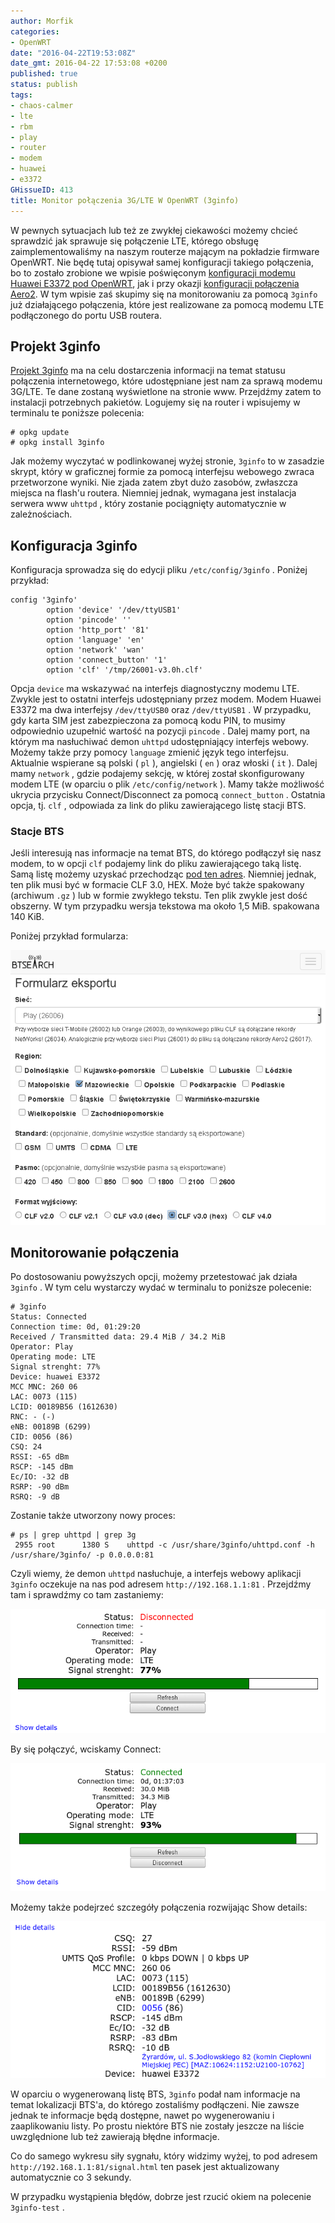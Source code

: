```yaml
---
author: Morfik
categories:
- OpenWRT
date: "2016-04-22T19:53:08Z"
date_gmt: 2016-04-22 17:53:08 +0200
published: true
status: publish
tags:
- chaos-calmer
- lte
- rbm
- play
- router
- modem
- huawei
- e3372
GHissueID: 413
title: Monitor połączenia 3G/LTE W OpenWRT (3ginfo)
---
```


W pewnych sytuacjach lub też ze zwykłej ciekawości możemy chcieć sprawdzić jak sprawuje się
połączenie LTE, którego obsługę zaimplementowaliśmy na naszym routerze mającym na pokładzie
firmware OpenWRT. Nie będę tutaj opisywał samej konfiguracji takiego połączenia, bo to zostało
zrobione we wpisie poświęconym [konfiguracji modemu Huawei E3372 pod
OpenWRT](/post/modem-lte-pod-openwrt/), jak i przy okazji [konfiguracji połączenia
Aero2](/post/konfiguracja-polaczenia-aero2-na-openwrt/). W tym wpisie zaś skupimy
się na monitorowaniu za pomocą `3ginfo` już działającego połączenia, które jest realizowane za
pomocą modemu LTE podłączonego do portu USB routera.

<!--more-->
## Projekt 3ginfo

[Projekt 3ginfo](http://eko.one.pl/?p=openwrt-3ginfo) ma na celu dostarczenia informacji na temat
statusu połączenia internetowego, które udostępniane jest nam za sprawą modemu 3G/LTE. Te dane
zostaną wyświetlone na stronie www. Przejdźmy zatem to instalacji potrzebnych pakietów. Logujemy się
na router i wpisujemy w terminalu te poniższe polecenia:

    # opkg update
    # opkg install 3ginfo

Jak możemy wyczytać w podlinkowanej wyżej stronie, `3ginfo` to w zasadzie skrypt, który w graficznej
formie za pomocą interfejsu webowego zwraca przetworzone wyniki. Nie zjada zatem zbyt dużo zasobów,
zwłaszcza miejsca na flash'u routera. Niemniej jednak, wymagana jest instalacja serwera www
`uhttpd` , który zostanie pociągnięty automatycznie w zależnościach.

## Konfiguracja 3ginfo

Konfiguracja sprowadza się do edycji pliku `/etc/config/3ginfo` . Poniżej przykład:

    config '3ginfo'
            option 'device' '/dev/ttyUSB1'
            option 'pincode' ''
            option 'http_port' '81'
            option 'language' 'en'
            option 'network' 'wan'
            option 'connect_button' '1'
            option 'clf' '/tmp/26001-v3.0h.clf'

Opcja `device` ma wskazywać na interfejs diagnostyczny modemu LTE. Zwykle jest to ostatni interfejs
udostępniany przez modem. Modem Huawei E3372 ma dwa interfejsy `/dev/ttyUSB0` oraz `/dev/ttyUSB1` .
W przypadku, gdy karta SIM jest zabezpieczona za pomocą kodu PIN, to musimy odpowiednio uzupełnić
wartość na pozycji `pincode` . Dalej mamy port, na którym ma nasłuchiwać demon `uhttpd`
udostępniający interfejs webowy. Możemy także przy pomocy `language` zmienić język tego
interfejsu. Aktualnie wspierane są polski ( `pl` ), angielski ( `en` ) oraz włoski ( `it` ). Dalej
mamy `network` , gdzie podajemy sekcję, w której został skonfigurowany modem LTE (w oparciu o plik
`/etc/config/network` ). Mamy także możliwość ukrycia przycisku Connect/Disconnect za pomocą
`connect_button` . Ostatnia opcja, tj. `clf` , odpowiada za link do pliku zawierającego listę stacji
BTS.

### Stacje BTS

Jeśli interesują nas informacje na temat BTS, do którego podłączył się nasz modem, to w opcji `clf`
podajemy link do pliku zawierającego taką listę. Samą listę możemy uzyskać przechodząc [pod ten
adres](http://beta.btsearch.pl/bts/export). Niemniej jednak, ten plik musi być w formacie CLF 3.0,
HEX. Może być także spakowany (archiwum `.gz` ) lub w formie zwykłego tekstu. Ten plik zwykle jest
dość obszerny. W tym przypadku wersja tekstowa ma około 1,5 MiB. spakowana 140 KiB.

Poniżej przykład formularza:

![formularz-bts-3ginfo](/img/2016/04/1.formularz-bts-3ginfo.png#big)

## Monitorowanie połączenia

Po dostosowaniu powyższych opcji, możemy przetestować jak działa `3ginfo` . W tym celu wystarczy
wydać w terminalu to poniższe polecenie:

    # 3ginfo
    Status: Connected
    Connection time: 0d, 01:29:20
    Received / Transmitted data: 29.4 MiB / 34.2 MiB
    Operator: Play
    Operating mode: LTE
    Signal strenght: 77%
    Device: huawei E3372
    MCC MNC: 260 06
    LAC: 0073 (115)
    LCID: 00189B56 (1612630)
    RNC: - (-)
    eNB: 00189B (6299)
    CID: 0056 (86)
    CSQ: 24
    RSSI: -65 dBm
    RSCP: -145 dBm
    Ec/IO: -32 dB
    RSRP: -90 dBm
    RSRQ: -9 dB

Zostanie także utworzony nowy proces:

    # ps | grep uhttpd | grep 3g
     2955 root      1380 S    uhttpd -c /usr/share/3ginfo/uhttpd.conf -h /usr/share/3ginfo/ -p 0.0.0.0:81

Czyli wiemy, że demon `uhttpd` nasłuchuje, a interfejs webowy aplikacji `3ginfo` oczekuje na nas pod
adresem `http://192.168.1.1:81` . Przejdźmy tam i sprawdźmy co tam zastaniemy:

![3ginfo-rozlaczony](/img/2016/04/2.3ginfo-rozlaczony.png#big)

By się połączyć, wciskamy Connect:

![3ginfo-polaczony](/img/2016/04/3.3ginfo-polaczony.png#big)

Możemy także podejrzeć szczegóły połączenia rozwijając Show details:

![3ginfo-dodatkowe-informacje](/img/2016/04/4.3ginfo-dodatkowe-informacje.png#big)

W oparciu o wygenerowaną listę BTS, `3ginfo` podał nam informacje na temat lokalizacji BTS'a, do
którego zostaliśmy podłączeni. Nie zawsze jednak te informacje będą dostępne, nawet po
wygenerowaniu i zaaplikowaniu listy. Po prostu niektóre BTS nie zostały jeszcze na liście
uwzględnione lub też zawierają błędne informacje.

Co do samego wykresu siły sygnału, który widzimy wyżej, to pod adresem
`http://192.168.1.1:81/signal.html` ten pasek jest aktualizowany automatycznie co 3 sekundy.

W przypadku wystąpienia błędów, dobrze jest rzucić okiem na polecenie `3ginfo-test` .
